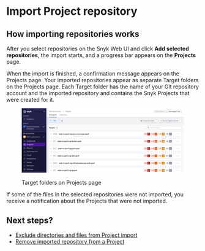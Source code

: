 # Import Project repository

## How importing repositories works

After you select repositories on the Snyk Web UI and click **Add selected repositories**, the import starts, and a progress bar appears on the **Projects** page.

When the import is finished, a confirmation message appears on the Projects page. Your imported repositories appear as separate Target folders on the Projects page. Each Target folder has the name of your Git repository account and the imported repository and contains the Snyk Projects that were created for it.

<figure><img src="../../.gitbook/assets/projects_page_targets.png" alt=""><figcaption><p>Target folders on Projects page</p></figcaption></figure>

If some of the files in the selected repositories were not imported, you receive a notification about the Projects that were not imported.&#x20;

## Next steps?

* [Exclude directories and files from Project import](exclude-directories-and-files-from-project-import.md)
* [Remove imported repository from a Project](remove-imported-repository-from-a-project.md)
